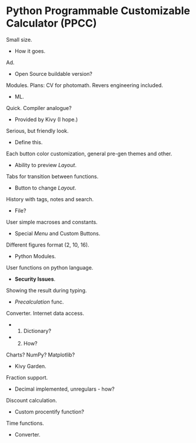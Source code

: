 # Python Programmable Customizable Calculator (PPCC)

Small size. 
- How it goes.

Ad. 
- Open Source buildable version?

Modules. Plans: CV for photomath. Revers engineering included. 
- ML.

Quick. Compiler analogue? 
- Provided by Kivy (I hope.)

Serious, but friendly look. 
- Define this.

Each button color customization, general pre-gen themes and other. 
- Ability to preview *Layout*.

Tabs for transition between functions. 
- Button to change *Layout*.

History with tags, notes and search. 
- File?

User simple macroses and constants. 
- Special *Menu* and Custom Buttons.

Different figures format (2, 10, 16). 
- Python Modules.

User functions on python language. 
- **Security Issues**.

Showing the result during typing. 
- *Precalculation* func.

Converter. Internet data access. 
- 1. Dictionary? 
- 2. How?

Charts? NumPy? Matplotlib? 
- Kivy Garden.

Fraction support. 
- Decimal implemented, unregulars - how?

Discount calculation. 
- Custom procentify function?

Time functions. 
- Converter.

[Functions in SymPy]: (https://www.reddit.com/r/learnpython/comments/7zrsb3/is_it_possible_to_destring_an_input_i_want_to/)